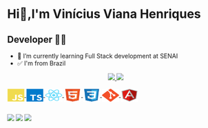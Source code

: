 
# Hi👋,I'm Vinícius Viana Henriques
## Developer 👨‍💻


- 🌱 I’m currently learning Full Stack development at SENAI
- ✅ I'm from Brazil

<div align="center">
  <a href="https://github.com/viana3022">
  <img height="180em" src="https://github-readme-stats.vercel.app/api?username=viana3022&show_icons=true&theme=dracula&include_all_commits=true&count_private=true"/>
  <img height="180em" src="https://github-readme-stats.vercel.app/api/top-langs/?username=viana3022&layout=compact&langs_count=7&theme=dracula"/>
</div>
  <div style="display: inline_block"><br>
  <img align="center" alt="vini-Js" height="30" width="40" src="https://raw.githubusercontent.com/devicons/devicon/master/icons/javascript/javascript-plain.svg">
  <img align="center" alt="vini-Ts" height="30" width="40" src="https://raw.githubusercontent.com/devicons/devicon/master/icons/typescript/typescript-plain.svg">
  <img align="center" alt="vini-React" height="30" width="40" src="https://raw.githubusercontent.com/devicons/devicon/master/icons/react/react-original.svg">
  <img align="center" alt="vini-HTML" height="30" width="40" src="https://raw.githubusercontent.com/devicons/devicon/master/icons/html5/html5-original.svg">
  <img align="center" alt="vini-CSS" height="30" width="40" src="https://raw.githubusercontent.com/devicons/devicon/master/icons/css3/css3-original.svg">
  <img align="center" alt="vini-Git" height="30" width="40" src="https://raw.githubusercontent.com/devicons/devicon/master/icons/git/git-original.svg"/>
  <img align="center" alt="vini-Angular" height="30" width="40" src="https://raw.githubusercontent.com/devicons/devicon/master/icons/angularjs/angularjs-original.svg"/>
</div>
  
  ##
  
  <div> 
  <a href="https://www.linkedin.com/in/vinicius-viana-henriques/" target="_blank"><img src="https://img.shields.io/badge/-LinkedIn-%230077B5?style=for-the-badge&logo=linkedin&logoColor=white" target="_blank"></a>
  <a href = "mailto:vianavinicius444@gmail.com"><img src="https://img.shields.io/badge/Gmail-D14836?style=for-the-badge&logo=gmail&logoColor=white" target="_blank"></a>
  <a href="https://www.facebook.com/vinicius.v.henriques" target="_blank"><img src="https://img.shields.io/badge/Facebook-1877F2?style=for-the-badge&logo=facebook&logoColor=white" target="_blank"></a>
  </div>
